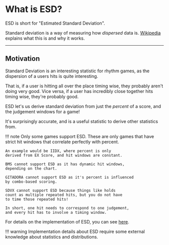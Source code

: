 # What is ESD?

ESD is short for "Estimated Standard Deviation".

Standard deviation is a way of measuring how *dispersed*
data is. [Wikipedia](https://en.wikipedia.org/wiki/Standard_deviation) explains what this is and why it works.

*****

## Motivation

Standard Deviation is an interesting statistic for rhythm
games, as the dispersion of a users hits is quite interesting.

That is, if a user is hitting all over the place timing wise,
they probably aren't doing very good. Vice versa,
if a user has incredibly close together hits timing wise,
they're probably good.

ESD let's us derive standard deviation from just the *percent*
of a score, and the judgement windows for a game!

It's surprisingly accurate, and is a useful statistic
to derive other statistics from.

!!! note
	Only some games support ESD. These are only games that
	have strict hit windows that correlate perfectly with
	percent.

	An example would be IIDX, where percent is only
	derived from EX Score, and hit windows are constant.

	BMS cannot support ESD as it has dynamic hit windows,
	depending on the chart.

	GITADORA cannot support ESD as it's percent is influenced
	by combo-based scoring.

	SDVX cannot support ESD because things like holds
	count as multiple repeated hits, but you do not have
	to time those repeated hits!

	In short, one hit needs to correspond to one judgement,
	and every hit has to involve a timing window.

For details on the implementation of ESD, you can see
[here](../../tachi-server/implementation-details/esd.md).

!!! warning
	Implementation details about ESD require some
	external knowledge about statistics and distributions.